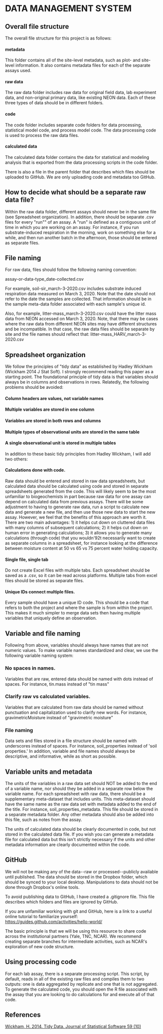 # DATA MANAGEMENT SYSTEM

## Overall file structure
The overall file structure for this project is as follows:

#### metadata
This folder contains all of the site-level metadata, such as plot- and site-level information. It also contains metadata files for each of the separate assays used.

#### raw data
The raw data folder includes raw data for original field data, lab experiment data, and non-original primary data, like existing NEON data. Each of these three types of data should be in different folders.

#### code
The code folder includes separate code folders for data processing, statistical model code, and process model code. The data processing code is used to process the raw data files.

#### calculated data
The calculated data folder contains the data for statistical and modeling analysis that is exported from the data processing scripts in the code folder.

There is also a file in the parent folder that describes which files should be uploaded to GitHub. We are only uploading code and metadata too GitHub.

## How to decide what should be a separate raw data file?
Within the raw data folder, different assays should never be in the same file (see Spreadsheet organization). In addition, there should be separate .csv files for every "run"" of an assay. A "run" is defined as a contiguous unit of time in which you are working on an assay. For instance, if you run substrate-induced respiration in the morning, work on something else for a while, and then run another batch in the afternoon, those should be entered as separate files.

## File naming
For raw data, files should follow the following naming convention:

assay-or-data-type_date-collected.csv

For example, soil-sir_march-3-2020.csv includes substrate induced respiration data measured on March 3, 2020. Note that the date should not refer to the date the samples are collected. That information should be in the sample meta-data folder associated with each sample's unique id.

Also, for example, litter-mass_march-3-2020.csv could have the litter mass data from NEON accessed on March 3, 2020. Note, that there may be cases where the raw data from different NEON sites may have different structures and be incompatible. In that case, the raw data files should be separate by site and the file names should reflect that: litter-mass_HARV_march-3-2020.csv

## Spreadsheet organization
We follow the principles of "tidy data" as established by Hadley Wickham (Wickham 2014 J Stat Soft). I strongly recommend reading this paper as a starting point. The foundational principle of tidy data is that variables should always be in columns and observations in rows. Relatedly, the following problems should be avoided:

#### Column headers are values, not variable names
#### Multiple variables are stored in one column
#### Variables are stored in both rows and columns
#### Multiple types of observational units are stored in the same table
#### A single observational unit is stored in multiple tables

In addition to these basic tidy principles from Hadley Wickham, I will add two others:

#### Calculations done with code.
Raw data should be entered and stored in raw data spreadsheets, but calculated data should be calculated using code and stored in separate spreadsheets generated from the code. This will likely seem to be the most unfamiliar to biogeochemists in part because raw data for one assay can depend on calculated data from previous assays. There will be some adjustment to having to generate raw data, run a script to calculate new data and generate a new file, and then use those new data to start the new assay. However, we feel that the benefits of this approach are worth it. There are two main advantages: 1) it helps cut down on cluttered data files with many columns of subsequent calculations; 2) it helps cut down on human error in generating calculations; 3) it allows you to generate many calculations (through code) that you wouldn\'92t necessarily want to create as separate columns in a spreadsheet, for instance looking at the difference between moisture content at 50 vs 65 vs 75 percent water holding capacity.

#### Single file, single tab
Do not create Excel files with multiple tabs. Each spreadsheet should be saved as a .csv, so it can be read across platforms. Multiple tabs from excel files should be stored as separate files.

#### Unique IDs connect multiple files.
Every sample should have a unique ID code. This should be a code that refers to both the project and where the sample is from within the project. This makes it much simpler to merge data sets then having multiple variables that uniquely define an observation.

## Variable and file naming
Following from above, variables should always have names that are not numeric values. To make variable names standardized and clear, we use the following variable naming system:

### No spaces in names.
Variables that are raw, entered data should be named with dots instead of spaces. For instance, tin.mass instead of "tin mass"

### Clarify raw vs calculated variables.
Variables that are calculated from raw data should be named without punctuation and capitalization used to clarify new words. For instance, gravimetricMoisture instead of "gravimetric moisture"

### File naming
Data sets and files stored in a file structure should be named with underscores instead of spaces. For instance, soil_properties instead of 'soil properties.' In addition, variable and file names should always be descriptive, and informative, while as short as possible.

## Variable units and metadata
The units of the variables in a raw data set should NOT be added to the end of a variable name, nor should they be added in a separate row below the variable name. For each spreadsheet with raw data, there should be a supplementary meta-dataset that includes units. This meta-dataset should have the same name as the raw data set with metadata added to the end of the title. For instance, soil_properties_metadata. This file should be stored in a separate metadata folder. Any other metadata should also be added into this file, such as notes from the assay.

The units of calculated data should be clearly documented in code, but not stored in the calculated data file. If you wish you can generate a metadata file for calculated data but this isn't strictly necessary if the units and other metadata information are clearly documented within the code.

## GitHub
We will not be making any of the data--raw or processed--publicly available until published. The data should be stored in the Dropbox folder, which should be synced to your local desktop. Manipulations to data should not be done through Dropbox's online tools.

To avoid publishing data to GitHub, I have created a .gitignore file. This file describes which folders and files are ignored by GitHub.

If you are unfamiliar working with git and GitHub, here is a link to a useful online tutorial to familiarize yourself: https://guides.github.com/activities/hello-world/

The basic principle is that we will be using this resource to share code across the institutional partners (Yale, TNC, NCAR). We recommend creating separate branches for intermediate activities, such as NCAR's exploration of new code structure.

## Using processing code
For each lab assay, there is a separate processing script. This script, by default, reads in all of the existing raw files and compiles them to two outputs: one is data aggregated by replicate and one that is not aggregated. To generate the calculated code, you should open the R file associated with the assay that you are looking to do calculations for and execute all of that code.

## References
[Wickham, H. 2014. Tidy Data. Journal of Statistical Software 59 (10)](https://www.jstatsoft.org/article/view/v059i10)
